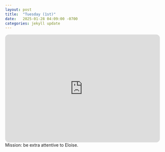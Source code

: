 ```yaml
---
layout: post
title:  "Tuesday (1st)"
date:   2025-01-28 04:09:00 -0700
categories: jekyll update
---
```

<iframe style="border-radius:12px" src="https://open.spotify.com/embed/playlist/7IMwvrb9xfQHX6ToKQsZbz?utm_source=generator" width="100%" height="352" frameBorder="0" allowfullscreen="" allow="autoplay; clipboard-write; encrypted-media; fullscreen; picture-in-picture" loading="lazy"></iframe>
Mission: be extra attentive to Eloise.
